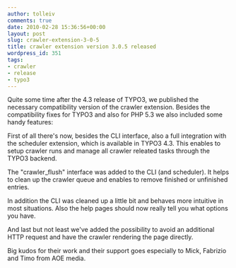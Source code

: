 ```yaml
---
author: tolleiv
comments: true
date: 2010-02-28 15:36:56+00:00
layout: post
slug: crawler-extension-3-0-5
title: crawler extension version 3.0.5 released
wordpress_id: 351
tags:
- crawler
- release
- typo3
---
```


Quite some time after the 4.3 release of TYPO3, we published the necessary compatibility version of the crawler extension. Besides the compatibility fixes for TYPO3 and also for PHP 5.3 we also included some handy features:

First of all there's now, besides the CLI interface, also a full integration with the scheduler extension, which is available in TYPO3 4.3. This enables to setup crawler runs and manage all crawler releated tasks through the TYPO3 backend.

The "crawler_flush" interface was added to the CLI (and scheduler). It helps to clean up the crawler queue and enables to remove finished or unfinished entries.

In addition the CLI was cleaned up a little bit and behaves more intuitive in most situations. Also the help pages should now really tell you what options you have.

And last but not least we've added the possibility to avoid an additional HTTP request and have the crawler rendering the page directly.

Big kudos for their work and their support goes especially to Mick, Fabrizio and Timo from AOE media.
